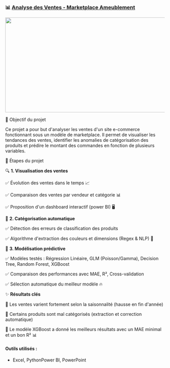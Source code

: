 ### 📊 [Analyse des Ventes - Marketplace Ameublement](#)

<p align="center">
  <img src="https://www.bedeo.fr/wp-content/uploads/2024/03/tof-ecommerce.jpg" width="1000" height="300" />
</p>

🚀 Objectif du projet

Ce projet a pour but d'analyser les ventes d'un site e-commerce fonctionnant sous un modèle de marketplace. Il permet de visualiser les tendances des ventes, identifier les anomalies de catégorisation des produits et prédire le montant des commandes en fonction de plusieurs variables.

📌 Étapes du projet

🔍 **1. Visualisation des ventes**

✅ Évolution des ventes dans le temps 📈

✅ Comparaison des ventes par vendeur et catégorie 📊

✅ Proposition d'un dashboard interactif  (power BI) 🖥️

🤖 **2. Catégorisation automatique**

✅ Détection des erreurs de classification des produits

✅ Algorithme d'extraction des couleurs et dimensions (Regex & NLP) 🎨

🔢 **3. Modélisation prédictive**

✅ Modèles testés : Régression Linéaire, GLM (Poisson/Gamma), Decision Tree, Random Forest, XGBoost

✅ Comparaison des performances avec MAE, R², Cross-validation

✅ Sélection automatique du meilleur modèle 🔥

✨ **Résultats clés**

📍 Les ventes varient fortement selon la saisonnalité (hausse en fin d'année)

📍 Certains produits sont mal catégorisés (extraction et correction automatique)

📍 Le modèle XGBoost a donné les meilleurs résultats avec un MAE minimal et un bon R² 📊

#### Outils utilisés :
- Excel, PythonPower BI, PowerPoint
